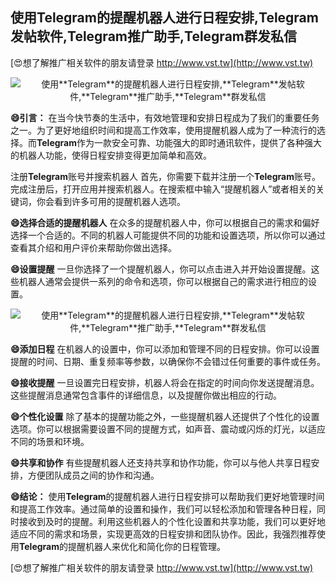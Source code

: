 ## **使用**Telegram**的提醒机器人进行日程安排,**Telegram**发帖软件,**Telegram**推广助手,**Telegram**群发私信**

[😍想了解推广相关软件的朋友请登录 http://www.vst.tw](http://www.vst.tw)

 <center><img src="https://vst.tw/MP4/tuiguang/png/2.png" alt="使用**Telegram**的提醒机器人进行日程安排,**Telegram**发帖软件,**Telegram**推广助手,**Telegram**群发私信"></center>

**😄引言：**
在当今快节奏的生活中，有效地管理和安排日程成为了我们的重要任务之一。为了更好地组织时间和提高工作效率，使用提醒机器人成为了一种流行的选择。而**Telegram**作为一款安全可靠、功能强大的即时通讯软件，提供了各种强大的机器人功能，使得日程安排变得更加简单和高效。

注册**Telegram**账号并搜索机器人
首先，你需要下载并注册一个**Telegram**账号。完成注册后，打开应用并搜索机器人。在搜索框中输入“提醒机器人”或者相关的关键词，你会看到许多可用的提醒机器人选项。

**😄选择合适的提醒机器人**
在众多的提醒机器人中，你可以根据自己的需求和偏好选择一个合适的。不同的机器人可能提供不同的功能和设置选项，所以你可以通过查看其介绍和用户评价来帮助你做出选择。

**😄设置提醒**
一旦你选择了一个提醒机器人，你可以点击进入并开始设置提醒。这些机器人通常会提供一系列的命令和选项，你可以根据自己的需求进行相应的设置。

 <center><img src="https://vst.tw/MP4/tuiguang/png/7.png" alt="使用**Telegram**的提醒机器人进行日程安排,**Telegram**发帖软件,**Telegram**推广助手,**Telegram**群发私信"></center>

**😄添加日程**
在机器人的设置中，你可以添加和管理不同的日程安排。你可以设置提醒的时间、日期、重复频率等参数，以确保你不会错过任何重要的事件或任务。

**😄接收提醒**
一旦设置完日程安排，机器人将会在指定的时间向你发送提醒消息。这些提醒消息通常包含事件的详细信息，以及提醒你做出相应的行动。

**😄个性化设置**
除了基本的提醒功能之外，一些提醒机器人还提供了个性化的设置选项。你可以根据需要设置不同的提醒方式，如声音、震动或闪烁的灯光，以适应不同的场景和环境。

**😄共享和协作**
有些提醒机器人还支持共享和协作功能，你可以与他人共享日程安排，方便团队成员之间的协作和沟通。

**😄结论：**
使用**Telegram**的提醒机器人进行日程安排可以帮助我们更好地管理时间和提高工作效率。通过简单的设置和操作，我们可以轻松添加和管理各种日程，同时接收到及时的提醒。利用这些机器人的个性化设置和共享功能，我们可以更好地适应不同的需求和场景，实现更高效的日程安排和团队协作。因此，我强烈推荐使用**Telegram**的提醒机器人来优化和简化你的日程管理。

[😍想了解推广相关软件的朋友请登录 http://www.vst.tw](http://www.vst.tw)



